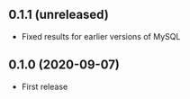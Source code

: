## 0.1.1 (unreleased)

- Fixed results for earlier versions of MySQL

## 0.1.0 (2020-09-07)

- First release
